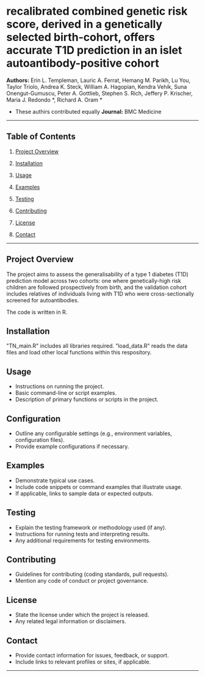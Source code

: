 #  recalibrated combined genetic risk score, derived in a genetically selected birth-cohort, offers accurate T1D prediction in an islet autoantibody-positive cohort

**Authors:**  Erin L. Templeman, Lauric A. Ferrat, Hemang M. Parikh, Lu You, Taylor Triolo, Andrea K. Steck, William A. Hagopian, Kendra Vehik, Suna Onengut-Gumuscu, Peter A. Gottlieb, Stephen S. Rich, Jeffery P. Krischer, Maria J. Redondo *, Richard A. Oram * 
* These authirs contributed equally
**Journal:** BMC Medicine

---

## Table of Contents

1. [Project Overview](#project-overview)
2. [Installation](#installation)
3. [Usage](#usage)

6. [Examples](#examples)
7. [Testing](#testing)
8. [Contributing](#contributing)
9. [License](#license)
10. [Contact](#contact)

---

## Project Overview

The project aims to assess the generalisability of a type 1 diabetes (T1D) prediction model across two cohorts: one where genetically-high risk children are followed prospectively from birth, and the validation cohort includes relatives of individuals living with T1D who were cross-sectionally screened for autoantibodies. 

The code is written in R. 

## Installation
"TN_main.R" includes all libraries required. "load_data.R" reads the data files and load other local functions within this respository. 

## Usage

- Instructions on running the project.
- Basic command-line or script examples.
- Description of primary functions or scripts in the project.

## Configuration

- Outline any configurable settings (e.g., environment variables, configuration files).
- Provide example configurations if necessary.

## Examples

- Demonstrate typical use cases.
- Include code snippets or command examples that illustrate usage.
- If applicable, links to sample data or expected outputs.

## Testing

- Explain the testing framework or methodology used (if any).
- Instructions for running tests and interpreting results.
- Any additional requirements for testing environments.

## Contributing

- Guidelines for contributing (coding standards, pull requests).
- Mention any code of conduct or project governance.

## License

- State the license under which the project is released.
- Any related legal information or disclaimers.

## Contact

- Provide contact information for issues, feedback, or support.
- Include links to relevant profiles or sites, if applicable.

---

